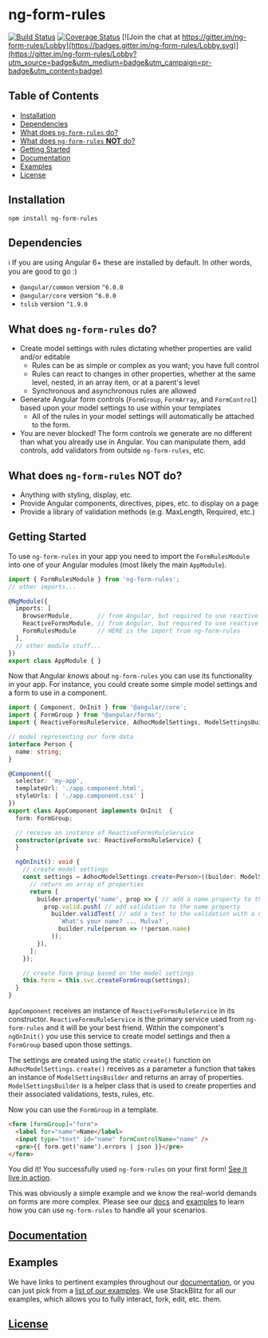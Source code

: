 # ng-form-rules

[![Build Status](https://travis-ci.org/cknightdevelopment/ng-form-rules.svg?branch=master)](https://travis-ci.org/cknightdevelopment/ng-form-rules) 
[![Coverage Status](https://coveralls.io/repos/github/cknightdevelopment/ng-form-rules/badge.svg)](https://coveralls.io/github/cknightdevelopment/ng-form-rules) 
[![Join the chat at https://gitter.im/ng-form-rules/Lobby](https://badges.gitter.im/ng-form-rules/Lobby.svg)](https://gitter.im/ng-form-rules/Lobby?utm_source=badge&utm_medium=badge&utm_campaign=pr-badge&utm_content=badge)

## Table of Contents

* [Installation](#installation)
* [Dependencies](#deps)
* [What does `ng-form-rules` do?](#do)
* [What does `ng-form-rules` **NOT** do?](#not-do)
* [Getting Started](#getting-started)
* [Documentation](#docs)
* [Examples](#examples)
* [License](#license)

## <a id="installation"></a>Installation

`npm install ng-form-rules`

## <a id="deps"></a>Dependencies

:information_source: If you are using Angular 6+ these are installed by default. In other words, you are good to go :)

* `@angular/common` version `^6.0.0`
* `@angular/core` version `^6.0.0`
* `tslib` version `^1.9.0`

## <a id="do"></a>What does `ng-form-rules` do?

* Create model settings with rules dictating whether properties are valid and/or editable
    * Rules can be as simple or complex as you want; you have full control
    * Rules can react to changes in other properties, whether at the same level, nested, in an array item, or at a parent's level
    * Synchronous and asynchronous rules are allowed
* Generate Angular form controls (`FormGroup`, `FormArray`, and `FormControl`) based upon your model settings to use within your templates
    * All of the rules in your model settings will automatically be attached to the form.
* You are never blocked! The form controls we generate are no different than what you already use in Angular. You can manipulate them, add controls, add validators from outside `ng-form-rules`, etc.

## <a id="not-do"></a>What does `ng-form-rules` **NOT** do?

* Anything with styling, display, etc.
* Provide Angular components, directives, pipes, etc. to display on a page
* Provide a library of validation methods (e.g. MaxLength, Required, etc.)

## <a id="getting-started"></a>Getting Started

To use `ng-form-rules` in your app you need to import the `FormRulesModule` into one of your Angular modules (most likely the main `AppModule`).

```typescript
import { FormRulesModule } from 'ng-form-rules';
// other imports...

@NgModule({
  imports: [
    BrowserModule,       // from Angular, but required to use reactive forms
    ReactiveFormsModule, // from Angular, but required to use reactive forms
    FormRulesModule      // HERE is the import from ng-form-rules
  ],
  // other module stuff...
})
export class AppModule { }
```

Now that Angular _knows_ about `ng-form-rules` you can use its functionality in your app. For instance, you could create some simple model settings and a form to use in a component.

```typescript
import { Component, OnInit } from '@angular/core';
import { FormGroup } from "@angular/forms";
import { ReactiveFormsRuleService, AdhocModelSettings, ModelSettingsBuilder } from 'ng-form-rules';

// model representing our form data
interface Person {
  name: string;
}

@Component({
  selector: 'my-app',
  templateUrl: './app.component.html',
  styleUrls: [ './app.component.css' ]
})
export class AppComponent implements OnInit  {
  form: FormGroup;

  // receive an instance of ReactiveFormsRuleService
  constructor(private svc: ReactiveFormsRuleService) {
  }

  ngOnInit(): void {
    // create model settings
    const settings = AdhocModelSettings.create<Person>((builder: ModelSettingsBuilder) => {
      // return an array of properties
      return [
        builder.property('name', prop => { // add a name property to the settings
          prop.valid.push( // add validation to the name property
            builder.validTest( // add a test to the validation with a message and rule
              `What's your name? ... Mulva?`,
              builder.rule(person => !!person.name)
            ));
        }),
      ];
    });

    // create form group based on the model settings
    this.form = this.svc.createFormGroup(settings);
  }
}

```

`AppComponent` receives an instance of `ReactiveFormsRuleService` in its constructor. `ReactiveFormsRuleService` is the primary service used from `ng-form-rules` and it will be your best friend. Within the component's `ngOnInit()` you use this service to create model settings and then a `FormGroup` based upon those settings.

The settings are created using the static `create()` function on `AdhocModelSettings`. `create()` receives as a parameter a function that takes an instance of `ModelSettingsBuilder` and returns an array of properties. `ModelSettingsBuilder` is a helper class that is used to create properties and their associated validations, tests, rules, etc.

Now you can use the `FormGroup` in a template.

```html
<form [formGroup]="form">
  <label for="name">Name</label>
  <input type="text" id="name" formControlName="name" />
  <pre>{{ form.get('name').errors | json }}</pre>
</form>
```

You did it! You successfully used `ng-form-rules` on your first form! [See it live in action][link-getting-started].

This was obviously a simple example and we know the real-world demands on forms are more complex. Please see our [docs](#docs) and [examples](#examples) to learn how you can use `ng-form-rules` to handle all your scenarios.

## <a id="docs"></a> [Documentation][link-wiki]

## <a id="examples"></a>Examples

We have links to pertinent examples throughout our [documentation][link-wiki], or you can just pick from a [list of our examples][link-examples]. We use StackBlitz for all our examples, which allows you to fully interact, fork, edit, etc. them.

## <a id="license"></a> [License][link-mit-license]

<!-- LINK REFERENCES GO HERE -->
[link-wiki]: https://github.com/cknightdevelopment/ng-form-rules/wiki
[link-examples]: https://github.com/cknightdevelopment/ng-form-rules/wiki/examples
[link-stackblitz]: https://stackblitz.com/github/cknightdevelopment/ng-form-rules-examples
[link-examples-repo]: https://github.com/cknightdevelopment/ng-form-rules-examples
[link-getting-started]: https://stackblitz.com/edit/ngfr-getting-started?embed=1&file=src/app/app.component.ts
[link-mit-license]: https://github.com/cknightdevelopment/ng-form-rules/blob/master/LICENSE
